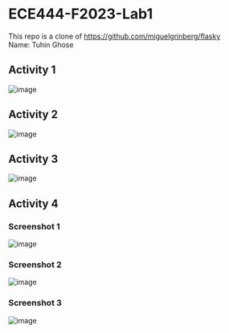 # ECE444-F2023-Lab1

This repo is a clone of https://github.com/miguelgrinberg/flasky <br />
Name: Tuhin Ghose

## Activity 1
![image](https://github.com/ghosetuhin/ECE444-F2023-Lab1/assets/71938696/efc54ef7-61df-440a-ae8d-07a1e7458ce9)

## Activity 2
![image](https://github.com/ghosetuhin/ECE444-F2023-Lab1/assets/71938696/04ff048f-cdb3-4ca8-8e34-494005e40110)

## Activity 3
![image](https://github.com/ghosetuhin/ECE444-F2023-Lab1/assets/71938696/c40697cf-8e38-4405-8402-67188f85b6af)

## Activity 4

### Screenshot 1
![image](https://github.com/ghosetuhin/ECE444-F2023-Lab1/assets/71938696/a3f06ee6-8977-4ead-8477-b21ae29a04ce)

### Screenshot 2
![image](https://github.com/ghosetuhin/ECE444-F2023-Lab1/assets/71938696/27972718-22b3-4750-8f7b-d35c00eb8507)

### Screenshot 3
![image](https://github.com/ghosetuhin/ECE444-F2023-Lab1/assets/71938696/c83fba64-ad27-4dd6-ba00-dc51c7ec3ce2)



